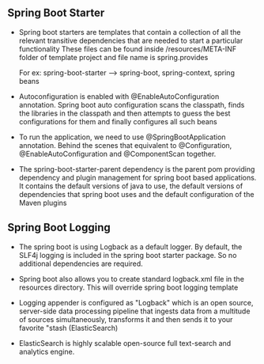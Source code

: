 Spring Boot Starter
--------------------

* Spring boot starters are templates that contain a collection of all the relevant transitive dependencies that are 
  needed to start a particular functionality
  These files can be found inside /resources/META-INF folder of template project and file name is spring.provides
  
  For ex: spring-boot-starter --> spring-boot, spring-context, spring beans
  
* Autoconfiguration is enabled with @EnableAutoConfiguration annotation. Spring boot auto configuration scans the
  classpath, finds the libraries in the classpath and then attempts to guess the best configurations for them
  and finally configures all such beans
  
* To run the application, we need to use @SpringBootApplication annotation. Behind the scenes that equivalent to 
  @Configuration, @EnableAutoConfiguration and @ComponentScan together.
  
* The spring-boot-starter-parent dependency is the parent pom providing dependency and plugin management for 
  spring boot based applications.
  It contains the default versions of java to use, the default versions of dependencies that spring boot uses
  and the default configuration of the Maven plugins
  
 
Spring Boot Logging
-------------------

* The spring boot is using Logback as a default logger. By default, the SLF4j logging is included in the spring boot
  starter package. So no additional dependencies are required.
 
* Spring boot also allows you to create standard logback.xml file in the resources directory.
  This will override spring boot logging template
  
* Logging appender is configured as "Logback" which is an open source, server-side data processing pipeline that ingests
  data from a multitude of sources simultaneously, transforms it and then sends it to your favorite "stash (ElasticSearch)
 
* ElasticSearch is highly scalable open-source full text-search and analytics engine.
  

















   
   